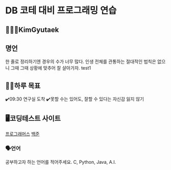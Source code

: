 # DB 코테 대비 프로그래밍 연습

## 🧑🏻‍💻KimGyutaek

## 명언
한 줄로 정리하기엔 경우의 수가 너무 많다. 
인생 전체를 관통하는 절대적인 법칙은 없으니
그때 그때 상황에 맞추어 잘 살아가자. test1

## 💪🏻하루 목표
✔️09:30 연구실 도착
✔️못할 수는 있어도, 잘할 수 있다는 자신감 잃지 않기

## 🖥️코딩테스트 사이트
[프로그래머스](https://www.programmers.co.kr/)
[백준](https://www.acmicpc.net/)

### 🗣️언어
공부하고자 하는 언어를 적어주세요.
C, Python, Java, A.I.
